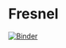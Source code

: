 # Fresnel

[![Binder](https://mybinder.org/badge_logo.svg)](https://mybinder.org/v2/gh/rmcrae/Fresnel/main?filepath=Fresnel.ipynb)
